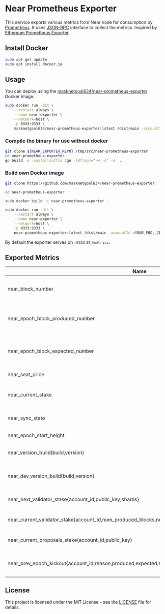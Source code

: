 # Near Prometheus Exporter

This service exports various metrics from Near node for consumption by [Prometheus](https://prometheus.io). It uses [JSON-RPC](https://docs.near.org/docs/interaction/rpc) interface to collect the metrics. Inspired by [Ethereum Prometheus Exporter](https://github.com/31z4/ethereum-prometheus-exporter)

## Install Docker
```bash
sudo apt-get update
sudo apt install docker.io
```

## Usage

You can deploy using the [masknetgoal634/near-prometheus-exporter](https://hub.docker.com/r/masknetgoal634/near-prometheus-exporter) Docker image.

```bash
sudo docker run -dit \
    --restart always \
    --name near-exporter \
    --network=host \
    -p 9333:9333 \
    masknetgoal634/near-prometheus-exporter:latest /dist/main -accountId <YOUR_POOL_ID>
```

### Compile the binary for use without docker

```bash
git clone ${NEAR_EXPORTER_REPO} /tmp/src/near-prometheus-exporter
cd near-prometheus-exporter
go build -a -installsuffix cgo -ldflags="-w -s" -o  .
```

### Build own Docker image

```bash
git clone https://github.com/masknetgoal634/near-prometheus-exporter

cd near-prometheus-exporter

sudo docker build -t near-prometheus-exporter .
```

```bash
sudo docker run -dit \
    --restart always \
    --name near-exporter \
    --network=host \
    -p 9333:9333 \
    near-prometheus-exporter:latest /dist/main -accountId <YOUR_POOL_ID>
```

By default the exporter serves on `:9333` at `/metrics`.

## Exported Metrics

| Name | Description |
| ---- | ----------- |
| near_block_number | The number of most recent block |
| near_epoch_block_produced_number | The number of blocks produced in epoch |
| near_epoch_block_expected_number | The number of block expected in epoch |
| near_seat_price | The current seat price |
| near_current_stake | The current stake of a given account id |
| near_sync_state | The current sync state of node |
| near_epoch_start_height | The epoch start height |
| near_version_build{build,version} | The version build of the near node |
| near_dev_version_build{build,version} | The version build of of the public rpc node |
| near_next_validator_stake{account_id,public_key,shards} | The next stake of epoch |
| near_current_validator_stake{account_id,num_produced_blocks,num_expected_blocks,public_key,shards,slashed} |  The current stake of epoch |
| near_current_proposals_stake{account_id,public_key} | The current stake proposals  |
| near_prev_epoch_kickout{account_id,reason,produced,expected,stake_u128,threshold_u128} | Previous epoch kicked out validators |

## License

This project is licensed under the MIT License - see the [LICENSE](LICENSE) file for details.
